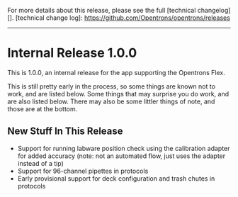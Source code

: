 For more details about this release, please see the full [technical changelog][].
[technical change log]: https://github.com/Opentrons/opentrons/releases

---

# Internal Release 1.0.0

This is 1.0.0, an internal release for the app supporting the Opentrons Flex.

This is still pretty early in the process, so some things are known not to work, and are listed below. Some things that may surprise you do work, and are also listed below. There may also be some littler things of note, and those are at the bottom.


## New Stuff In This Release
- Support for running labware position check using the calibration adapter for added accuracy (note: not an automated flow, just uses the adapter instead of a tip)
- Support for 96-channel pipettes in protocols
- Early provisional support for deck configuration and trash chutes in protocols




